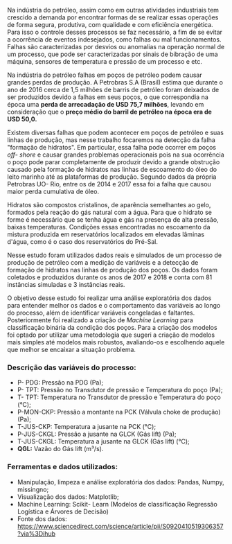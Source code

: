
Na indústria do petróleo, assim como em outras atividades industriais tem crescido a demanda por encontrar formas de se realizar essas operações de forma segura, produtiva, com qualidade e com eficiência energética. Para isso o controle desses processos se faz necessário, a fim de se evitar a ocorrência de eventos indesejados, como falhas ou mal funcionamentos. Falhas são caracterizadas por desvios ou anomalias na operação normal de um processo, que pode ser caracterizadas por sinais de bibração de uma máquina, sensores de temperatura e pressão de um processo e etc.

Na indústria do petróleo falhas em poços de petróleo podem causar grandes perdas de produção. A Petrobras S.A (Brasil) estima que durante o ano de 2016 cerca de 1,5 milhões de barris de petróleo foram deixados de ser produzidos devido a falhas em seus poços, o que correspondia na época uma **perda de arrecadação de USD 75,7 milhões**, levando em consideração que o **preço médio do barril de petróleo na época era de USD 50,0.**

Existem diversas falhas que podem acontecer em poços de petróleo e suas linhas de produção, mas nesse trabalho focaremos na detecção da falha "formação de hidratos". Em particular, essa falha pode ocorrer em poços *off- shore* e causar grandes problemas operacionais pois na sua ocorrência o poço pode parar completamente de produzir devido a grande obstrução causado pela formação de hidratos nas linhas de escoamento do óleo do leito marinho até as plataformas de produção. Segundo dados da própria Petrobras UO- Rio, entre os de 2014 e 2017 essa foi a falha que causou maior perda cumulativa de óleo.

Hidratos são compostos cristalinos, de aparência semelhantes ao gelo, formados pela reação do gás natural com a água. Para que o hidrato se forme é necessário que se tenha água e gás na presença de alta pressão, baixas temperaturas. Condições essas encontradas no escoamento da mistura produzida em reservatórios localizados em elevadas lâminas d'água, como é o caso dos reservatórios do Pré-Sal.

Nesse estudo foram utilizados dados reais e simulados de um processo de produção de petróleo com a medição de variáveis e a detecção de formação de hidratos nas linhas de produção dos poços. Os dados foram coletados e produzidos durante os anos de 2017 e 2018 e conta com 81 instâncias simuladas e 3 instâncias reais.

O objetivo desse estudo foi realizar uma análise exploratória dos dados para entender melhor os dados e o comportamento das variáveis ao longo do processo, além de identificar variáveis congeladas e faltantes. Posteriormente foi realizado a criação de *Machine Learning* para classificação binária da condição dos poços. Para a criação dos modelos foi optado por utilizar uma metodologia que sugeri a criação de modelos mais simples até modelos mais robustos, avaliando-os e escolhendo aquele que melhor se encaixar a situação problema.

### Descrição das variáveis do processo:
- P- PDG: Pressão na PDG (Pa);
- P- TPT: Pressão no Transdutor de pressão e Temperatura do poço (Pa);
- T- TPT: Temperatura no Transdutor de pressão e Temperatura do poço (°C);
- P-MON-CKP: Pressão a montante na PCK (Válvula choke de produção) (Pa);
- T-JUS-CKP: Temperatura a jusante na PCK (°C);
- P-JUS-CKGL: Pressão a jusante na GLCK (Gás lift) (Pa);
- T-JUS-CKGL: Temperatura a jusante na GLCK (Gás lift) (°C);
- **QGL:** Vazão do Gás lift (m³/s).

### Ferramentas e dados utilizados:
- Manipulação, limpeza e análise exploratória dos dados: Pandas, Numpy, missingno;
- Visualização dos dados: Matplotlib;
- Machine Learning: Scikit- Learn (Modelos de classificação Regressão Logística e Árvores de Decisão)
- Fonte dos dados: https://www.sciencedirect.com/science/article/pii/S0920410519306357?via%3Dihub
